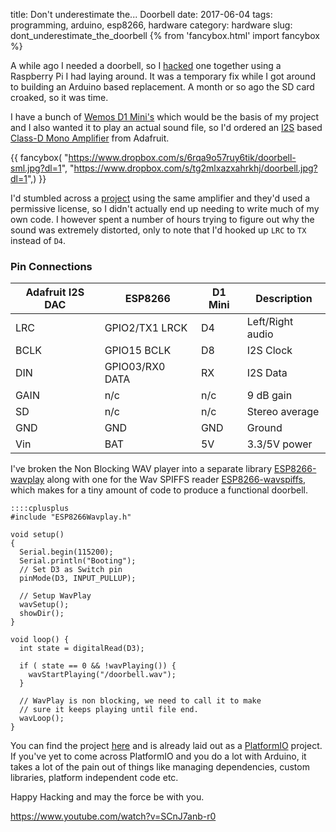 title: Don't underestimate the... Doorbell
date: 2017-06-04
tags: programming, arduino, esp8266, hardware
category: hardware
slug: dont_underestimate_the_doorbell
{% from 'fancybox.html' import fancybox %}

A while ago I needed a doorbell, so I [hacked](https://github.com/techman83/hackydoorbell) one together using a Raspberry Pi I had laying around. It was a temporary fix while I got around to building an Arduino based replacement. A month or so ago the SD card croaked, so it was time.

I have a bunch of [Wemos D1 Mini's](https://wiki.wemos.cc/products:d1:d1_mini) which would be the basis of my project and I also wanted it to play an actual sound file, so I'd ordered an [I2S](https://en.wikipedia.org/wiki/I%C2%B2S) based [Class-D Mono Amplifier](https://learn.adafruit.com/adafruit-max98357-i2s-class-d-mono-amp/overview) from Adafruit.


{{ fancybox(
  "https://www.dropbox.com/s/6rqa9o57ruy6tik/doorbell-sml.jpg?dl=1",
  "https://www.dropbox.com/s/tg2mlxazxahrkhj/doorbell.jpg?dl=1",)
}}

I'd stumbled across a [project](https://github.com/bbx10/SFX-I2S-web-trigger) using the same amplifier and they'd used a permissive license, so I didn't actually end up needing to write much of my own code. I however spent a number of hours trying to figure out why the sound was extremely distorted, only to note that I'd hooked up `LRC` to `TX` instead of `D4`.

### Pin Connections 

<table class="table">
    <thead>
        <tr>
            <th>Adafruit I2S DAC</th>
            <th>ESP8266</th>
            <th>D1 Mini</th>
            <th>Description</th>
        </tr>
    </thead>
    <tbody>
        <tr>
            <td>LRC</td>
            <td>GPIO2/TX1 LRCK</td>
            <td>D4</td>
            <td>Left/Right audio</td>
        </tr>
        <tr>
            <td>BCLK</td>
            <td>GPIO15 BCLK</td>
            <td>D8</td>
            <td>I2S Clock</td>
        </tr>
        <tr>
            <td>DIN</td>
            <td>GPIO03/RX0 DATA</td>
            <td>RX</td>
            <td>I2S Data</td>
        </tr>
        <tr>
            <td>GAIN</td>
            <td>n/c</td>
            <td>n/c</td>
            <td>9 dB gain</td>
        </tr>
        <tr>
            <td>SD</td>
            <td>n/c</td>
            <td>n/c</td>
            <td>Stereo average</td>
        </tr>
        <tr>
            <td>GND</td>
            <td>GND</td>
            <td>GND</td>
            <td>Ground</td>
        </tr>
        <tr>
            <td>Vin</td>
            <td>BAT</td>
            <td>5V</td>
            <td>3.3/5V power</td>
        </tr>
    </tbody>
</table>

I've broken the Non Blocking WAV player into a separate library [ESP8266-wavplay](https://github.com/techman83/esp8266-wavplay) along with one for the Wav SPIFFS reader [ESP8266-wavspiffs](https://github.com/techman83/esp8266-wavspiffs), which makes for a tiny amount of code to produce a functional doorbell.

    ::::cplusplus
    #include "ESP8266Wavplay.h"

    void setup()
    {
      Serial.begin(115200);
      Serial.println("Booting");
      // Set D3 as Switch pin
      pinMode(D3, INPUT_PULLUP);
    
      // Setup WavPlay
      wavSetup();
      showDir();
    }
    
    void loop() {
      int state = digitalRead(D3);
    
      if ( state == 0 && !wavPlaying()) {
        wavStartPlaying("/doorbell.wav");
      }
    
      // WavPlay is non blocking, we need to call it to make
      // sure it keeps playing until file end.
      wavLoop();
    }

You can find the project [here](https://github.com/techman83/esp8266-doorbell) and is already laid out as a [PlatformIO](http://platformio.org/) project. If you've yet to come across PlatformIO and you do a lot with Arduino, it takes a lot of the pain out of things like managing dependencies, custom libraries, platform independent code etc.

Happy Hacking and  may the force be with you.

https://www.youtube.com/watch?v=SCnJ7anb-r0
